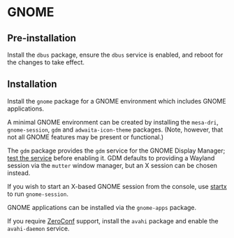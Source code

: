 # GNOME

## Pre-installation

Install the `dbus` package, ensure the `dbus` service is enabled, and reboot
for the changes to take effect.

## Installation

Install the `gnome` package for a GNOME environment which includes GNOME
applications.

A minimal GNOME environment can be created by installing the `mesa-dri`,
`gnome-session`, `gdm` and `adwaita-icon-theme` packages. (Note, however,
that not all GNOME features may be present or functional.)

The `gdm` package provides the `gdm` service for the GNOME Display Manager;
[test the service](../services/index.md#testing-services) before enabling
it.  GDM defaults to providing a Wayland session via the `mutter` window
manager, but an X session can be chosen instead.

If you wish to start an X-based GNOME session from the console, use
[startx](./xorg.md#startx) to run `gnome-session`.

GNOME applications can be installed via the `gnome-apps` package.

If you require [ZeroConf](http://www.zeroconf.org/) support, install the
`avahi` package and enable the `avahi-daemon` service.
